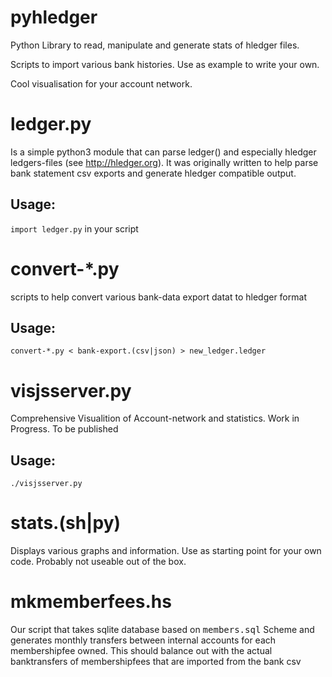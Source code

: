 # pyhledger
Python Library to read, manipulate and generate stats of hledger files.

Scripts to import various bank histories. Use as example to write your own.

Cool visualisation for your account network.

ledger.py
=========

Is a simple python3 module that can parse ledger() and especially hledger ledgers-files (see http://hledger.org).
It was originally written to help parse bank statement csv exports and generate hledger compatible output.

## Usage:
```import ledger.py``` in your script


convert-*.py
===========
scripts to help convert various bank-data export datat to hledger format

## Usage:

    convert-*.py < bank-export.(csv|json) > new_ledger.ledger


visjsserver.py
==============
Comprehensive Visualition of Account-network and statistics. Work in Progress. To be published

## Usage:

    ./visjsserver.py

stats.(sh|py)
=============
Displays various graphs and information.
Use as starting point for your own code.
Probably not useable out of the box.

mkmemberfees.hs
===============
Our script that takes sqlite database based on <tt>members.sql</tt> Scheme and generates
monthly transfers between internal accounts for each membershipfee owned.
This should balance out with the actual banktransfers of membershipfees that are imported
from the bank csv 
